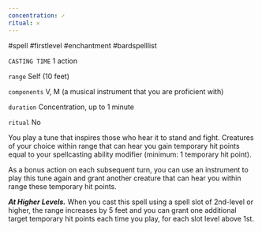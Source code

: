 ```yaml
---
concentration: ✓
ritual: 𐄂
---
```

#spell #firstlevel #enchantment #bardspelllist

`CASTING TIME`
1 action

`range`
Self (10 feet)

`components`
V, M (a musical instrument that you are proficient with)

`duration`
Concentration, up to 1 minute

`ritual`
No

You play a tune that inspires those who hear it to stand and fight. Creatures of your choice within range that can hear you gain temporary hit points equal to your spellcasting ability modifier (minimum: 1 temporary hit point).

As a bonus action on each subsequent turn, you can use an instrument to play this tune again and grant another creature that can hear you within range these temporary hit points.

_**At Higher Levels.**_ When you cast this spell using a spell slot of 2nd-level or higher, the range increases by 5 feet and you can grant one additional target temporary hit points each time you play, for each slot level above 1st.